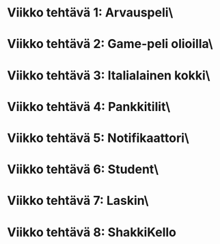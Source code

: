 # Viikko tehtävä 1: Arvauspeli\
# Viikko tehtävä 2: Game-peli olioilla\
# Viikko tehtävä 3: Italialainen kokki\
# Viikko tehtävä 4: Pankkitilit\
# Viikko tehtävä 5: Notifikaattori\
# Viikko tehtävä 6: Student\
# Viikko tehtävä 7: Laskin\
# Viikko tehtävä 8: ShakkiKello
